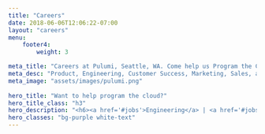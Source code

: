 ```yaml
---
title: "Careers"
date: 2018-06-06T12:06:22-07:00
layout: "careers"
menu:
    footer4:
        weight: 3

meta_title: "Careers at Pulumi, Seattle, WA. Come help us Program the Cloud."
meta_desc: "Product, Engineering, Customer Success, Marketing, Sales, and Community jobs at Pulumi in Seattle, WA"
meta_image: "assets/images/pulumi.png"
        
hero_title: "Want to help program the cloud?"
hero_title_class: "h3"
hero_description: "<h6><a href='#jobs'>Engineering</a> | <a href='#jobs'>Community</a> | <a href='#jobs'>Customer Success</a> | <a href='#jobs'>Marketing</a> | <a href='#jobs'>Sales</a></h6>"
hero_classes: "bg-purple white-text"
---
```

